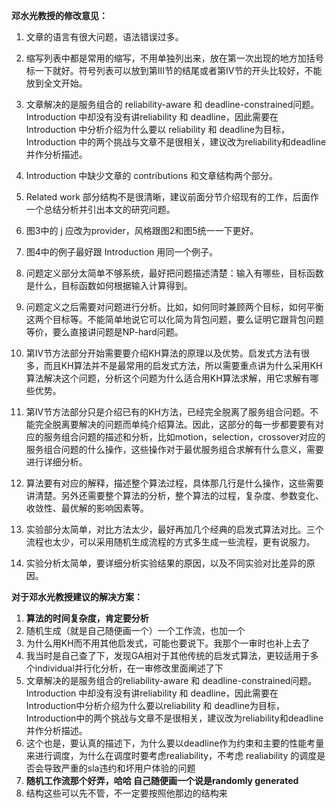 **邓水光教授的修改意见：**

1. 文章的语言有很大问题，语法错误过多。

2. 缩写列表中都是常用的缩写，不用单独列出来，放在第一次出现的地方加括号标一下就好。符号列表可以放到第III节的结尾或者第IV节的开头比较好，不能放到全文开始。
3. 文章解决的是服务组合的 reliability-aware 和 deadline-constrained问题。Introduction 中却没有没有讲reliability 和 deadline，因此需要在 Introduction 中分析介绍为什么要以 reliability 和 deadline为目标，Introduction 中的两个挑战与文章不是很相关，建议改为reliability和deadline并作分析描述。
4. Introduction 中缺少文章的 contributions 和文章结构两个部分。
5. Related work 部分结构不是很清晰，建议前面分节介绍现有的工作，后面作一个总结分析并引出本文的研究问题。
6. 图3中的 j 应改为provider，风格跟图2和图5统一一下更好。
7. 图4中的例子最好跟 Introduction 用同一个例子。
8. 问题定义部分太简单不够系统，最好把问题描述清楚：输入有哪些，目标函数是什么，目标函数如何根据输入计算得到。
9. 问题定义之后需要对问题进行分析。比如，如何同时兼顾两个目标，如何平衡这两个目标等。不能简单地说它可以化简为背包问题，要么证明它跟背包问题等价，要么直接讲问题是NP-hard问题。
10. 第IV节方法部分开始需要要介绍KH算法的原理以及优势。启发式方法有很多，而且KH算法并不是最常用的启发式方法，所以需要重点讲为什么采用KH算法解决这个问题，分析这个问题为什么适合用KH算法求解，用它求解有哪些优势。
11. 第IV节方法部分只是介绍已有的KH方法，已经完全脱离了服务组合问题。不能完全脱离要解决的问题而单纯介绍算法。因此，这部分的每一步都要要有对应的服务组合问题的描述和分析，比如motion，selection，crossover对应的服务组合问题的什么操作，这些操作对于最优服务组合求解有什么意义，需要进行详细分析。
12. 算法要有对应的解释，描述整个算法过程，具体那几行是什么操作，这些需要讲清楚。另外还需要整个算法的分析，整个算法的过程，复杂度、参数变化、收敛性、最优解的影响因素等。
13. 实验部分太简单，对比方法太少，最好再加几个经典的启发式算法对比。三个流程也太少，可以采用随机生成流程的方式多生成一些流程，更有说服力。
14. 实验分析太简单，要详细分析实验结果的原因，以及不同实验对比差异的原因。

**对于邓水光教授建议的解决方案：**

1. **算法的时间复杂度，肯定要分析**
2. 随机生成（就是自己随便画一个）一个工作流，也加一个
3. 为什么用KH而不用其他启发式，可能也要说下。我那个一审时也补上去了
4. 我当时是自己查了下，发现GA相对于其他传统的启发式算法，更较适用于多个individual并行化分析，在一审修改里面阐述了下
5. 文章解决的是服务组合的reliability-aware 和 deadline-constrained问题。Introduction 中却没有没有讲reliability 和 deadline，因此需要在Introduction中分析介绍为什么要以reliability 和 deadline为目标，Introduction中的两个挑战与文章不是很相关，建议改为reliability和deadline并作分析描述。
6. 这个也是，要认真的描述下，为什么要以deadline作为约束和主要的性能考量来进行调度，为什么在调度时要考虑realiability，不考虑 realiability 的调度是否会导致严重的sla违约和坏用户体验的问题
7. **随机工作流那个好弄，哈哈 自己随便画一个说是randomly generated**
8. 结构这些可以先不管，不一定要按照他那边的结构来

